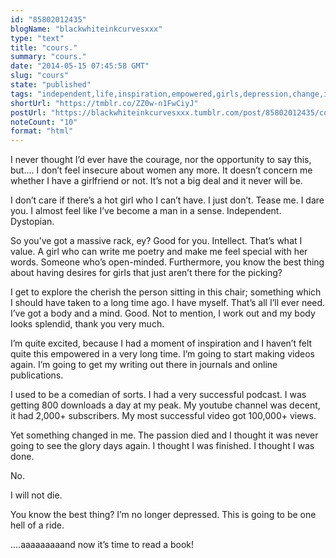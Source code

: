 ```yaml
---
id: "85802012435"
blogName: "blackwhiteinkcurvesxxx"
type: "text"
title: "cours."
summary: "cours."
date: "2014-05-15 07:45:58 GMT"
slug: "cours"
state: "published"
tags: "independent,life,inspiration,empowered,girls,depression,change,intellect"
shortUrl: "https://tmblr.co/ZZ0w-n1FwCiyJ"
postUrl: "https://blackwhiteinkcurvesxxx.tumblr.com/post/85802012435/cours"
noteCount: "10"
format: "html"
---
```


I never thought I’d ever have the courage, nor the opportunity to say this, but…. I don’t feel insecure about women any more. It doesn’t concern me whether I have a girlfriend or not. It’s not a big deal and it never will be.

I don’t care if there’s a hot girl who I can’t have. I just don’t. Tease me. I dare you. I almost feel like I’ve become a man in a sense. Independent. Dystopian. 

So you’ve got a massive rack, ey? Good for you. Intellect. That’s what I value. A girl who can write me poetry and make me feel special with her words. Someone who’s open-minded. Furthermore, you know the best thing about having desires for girls that just aren’t there for the picking?

I get to explore the cherish the person sitting in this chair; something which I should have taken to a long time ago. I have myself. That’s all I’ll ever need. I’ve got a body and a mind. Good. Not to mention, I work out and my body looks splendid, thank you very much.

I’m quite excited, because I had a moment of inspiration and I haven’t felt quite this empowered in a very long time. I’m going to start making videos again. I’m going to get my writing out there in journals and online publications.

I used to be a comedian of sorts. I had a very successful podcast. I was getting 800 downloads a day at my peak. My youtube channel was decent, it had 2,000+ subscribers. My most successful video got 100,000+ views.

Yet something changed in me. The passion died and I thought it was never going to see the glory days again. I thought I was finished. I thought I was done.

No.

I will not die.

You know the best thing? I’m no longer depressed. This is going to be one hell of a ride.

….aaaaaaaaand now it’s time to read a book!